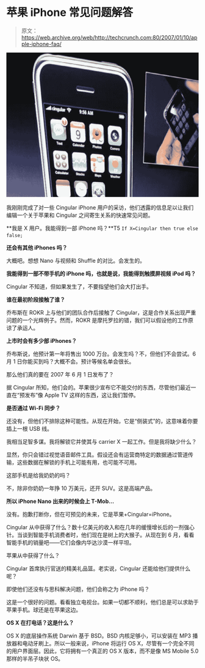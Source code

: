# 苹果 iPhone 常见问题解答

> 原文：<https://web.archive.org/web/http://techcrunch.com:80/2007/01/10/apple-iphone-faq/>

![](img/7c75f7a4d16a00b0bb48fe9dc68faddc.png)

我刚刚完成了对一些 Cingular iPhone 用户的采访，他们透露的信息足以让我们编辑一个关于苹果和 Cingular 之间寄生关系的快速常见问题。

**我是 X 用户。我能得到一部 iPhone 吗？**T5 `If X=Cingular then
true
else
false;` 

**还会有其他 iPhones 吗？**

大概吧。想想 Nano 与视频和 Shuffle 的对比。会发生的。

**我能得到一部不带手机的 iPhone 吗，也就是说，我能得到触摸屏视频 iPod 吗？**

Cingular 不知道，但如果发生了，不要指望他们会大打出手。

**谁在最初阶段接触了谁？**

乔布斯在 ROKR 上与他们的团队合作后接触了 Cingular，这是合作关系出现严重问题的一个光辉例子。然而，ROKR 是摩托罗拉的错，我们可以假设他的工作原谅了承运人。

**上市时会有多少部 iPhones？**

乔布斯说，他预计第一年将售出 1000 万台。会发生吗？不，但他们不会尝试。6 月 1 日你能买到吗？大概不会。预计等候名单会很长。

那么他们真的要在 2007 年 6 月 1 日发布了？

据 Cingular 所知，他们会的。苹果很少宣布它不能交付的东西，尽管他们最近一直在“预发布”像 Apple TV 这样的东西，这让我们暂停。

**是否通过 Wi-Fi 同步？**

还没有，但他们不排除这种可能性。从现在开始，它是“侧装式”的，这意味着你要插上一根 USB 线。

我相当足智多谋。我将解锁它并使其与 carrier X 一起工作。但是我将缺少什么？

显然，你只会错过视觉语音邮件工具。假设还会有运营商特定的数据通过管道传输，这些数据在解锁的手机上可能有用，也可能不可用。

这部手机是给我奶奶的吗？

不，除非你奶奶一年挣 10 万美元，还开 SUV。这是高端产品。

**所以 iPhone Nano 出来的时候会上 T-Mob…**

没有。抱歉打断你，但在可预见的未来，它是苹果+Cingular=iPhone。

Cingular 从中获得了什么？数十亿美元的收入和在几年的缓慢增长后的一剂强心针。当谈到智能手机消费者时，他们现在是树上的大猴子。从现在到 6 月，看看智能手机的销量吧——它们会像内华达沙漠一样平坦。

苹果从中获得了什么？

Cingular 首席执行官送的精美礼品篮。老实说，Cingular 还能给他们提供什么呢？

即使他们还没有与思科解决问题，他们会称之为 iPhone 吗？

这是一个很好的问题。看看独立电视台。如果一切都不顺利，他们总是可以求助于苹果手机。球还是在苹果这边。

**OS X 在打电话？这是什么？**

OS X 的底层操作系统 Darwin 基于 BSD。BSD 内核足够小，可以安装在 MP3 播放器和电动牙刷上。所以一般来说，iPhone 将运行 OS X，尽管有一个完全不同的用户界面层。因此，它将拥有一个真正的 OS X 版本，而不是像 MS Mobile 5.0 那样的半吊子块状 OS。